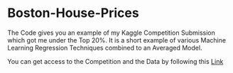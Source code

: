 # Boston-House-Prices

The Code gives you an example of my Kaggle Competition Submission which got me under the Top 20%.
It is a short example of various Machine Learning Regression Techniques combined to an Averaged Model.

You can get access to the Competition and the Data by following this <a href="https://www.kaggle.com/c/house-prices-advanced-regression-techniques/overview" strong>Link</strong>
